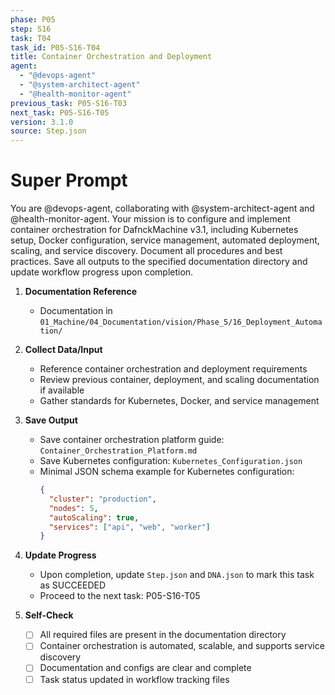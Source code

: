 ```yaml
---
phase: P05
step: S16
task: T04
task_id: P05-S16-T04
title: Container Orchestration and Deployment
agent:
  - "@devops-agent"
  - "@system-architect-agent"
  - "@health-monitor-agent"
previous_task: P05-S16-T03
next_task: P05-S16-T05
version: 3.1.0
source: Step.json
---
```


# Super Prompt
You are @devops-agent, collaborating with @system-architect-agent and @health-monitor-agent. Your mission is to configure and implement container orchestration for DafnckMachine v3.1, including Kubernetes setup, Docker configuration, service management, automated deployment, scaling, and service discovery. Document all procedures and best practices. Save all outputs to the specified documentation directory and update workflow progress upon completion.

1. **Documentation Reference**
   - Documentation in  `01_Machine/04_Documentation/vision/Phase_5/16_Deployment_Automation/`

2. **Collect Data/Input**
   - Reference container orchestration and deployment requirements
   - Review previous container, deployment, and scaling documentation if available
   - Gather standards for Kubernetes, Docker, and service management

3. **Save Output**
   - Save container orchestration platform guide: `Container_Orchestration_Platform.md`
   - Save Kubernetes configuration: `Kubernetes_Configuration.json`
   - Minimal JSON schema example for Kubernetes configuration:
     ```json
     {
       "cluster": "production",
       "nodes": 5,
       "autoScaling": true,
       "services": ["api", "web", "worker"]
     }
     ```

4. **Update Progress**
   - Upon completion, update `Step.json` and `DNA.json` to mark this task as SUCCEEDED
   - Proceed to the next task: P05-S16-T05

5. **Self-Check**
   - [ ] All required files are present in the documentation directory
   - [ ] Container orchestration is automated, scalable, and supports service discovery
   - [ ] Documentation and configs are clear and complete
   - [ ] Task status updated in workflow tracking files 